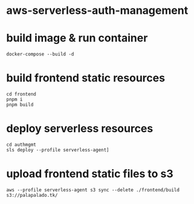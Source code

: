 # aws-serverless-auth-management

# build image & run container

```
docker-compose --build -d
```

# build frontend static resources

```
cd frontend
pnpm i
pnpm build
```

# deploy serverless resources

```
cd authmgmt
sls deploy --profile serverless-agent]
```

# upload frontend static files to s3

```
aws --profile serverless-agent s3 sync --delete ./frontend/build s3://palapalado.tk/
```

